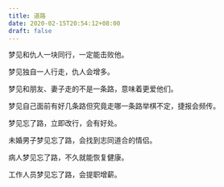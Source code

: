 ```yaml
---
title: 道路
date: 2020-02-15T20:54:12+08:00
draft: false
---
```


梦见和仇人一块同行，一定能击败他。


梦见独自一人行走，仇人会增多。


梦见和朋友、妻子走的不是一条路，意味着更爱他们。


梦见自己面前有好几条路但究竟走哪一条路举棋不定，捷报会频传。


梦见忘了路，立即改行，会有好处。


未婚男子梦见忘了路，会找到志同道合的情侣。


病人梦见忘了路，不久就能恢复健康。


工作人员梦见忘了路，会提职增薪。
